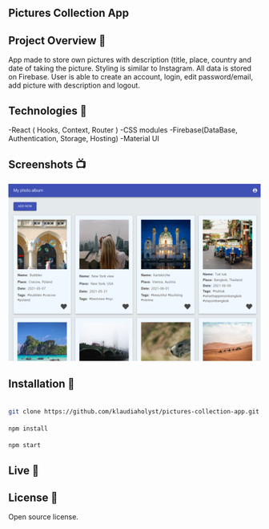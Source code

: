 ## Pictures Collection App

## Project Overview 🎉
App made to store own pictures with description (title, place, country and date of taking the picture. Styling is similar to Instagram. All data is stored on Firebase. User is able to create an account, login, edit password/email, add picture with description and logout.
## Technologies 🔧

-React ( Hooks, Context, Router )
-CSS modules
-Firebase(DataBase, Authentication, Storage, Hosting)
-Material UI

## Screenshots 📺

<p align="center">
    <img src="https://raw.githubusercontent.com/klaudiaholyst/pictures-collection-app/develop/src/assets/Album.png" alt="Screenshot of pictures with description">
</p>

## Installation 💾
```bash

git clone https://github.com/klaudiaholyst/pictures-collection-app.git

npm install

npm start

```
## Live 📍


## License 🔱
Open source license.
